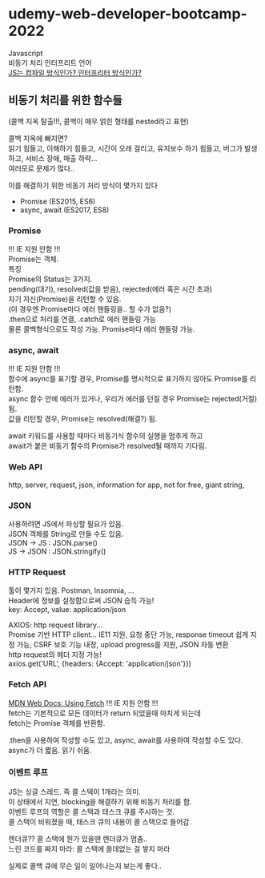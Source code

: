 # udemy-web-developer-bootcamp-2022

Javascript<br/>
비동기 처리 인터프리트 언어<br/>
[JS는 컴파일 방식인가? 인터프리터 방식인가?](https://curryyou.tistory.com/237)<br/>

## 비동기 처리를 위한 함수들

(콜백 지옥 탈출!!!, 콜백이 매우 얽힌 형태를 nested라고 표현)<br/>

콜백 지옥에 빠지면?<br/>
읽기 힘들고, 이해하기 힘들고, 시간이 오래 걸리고, 유지보수 하기 힘들고, 버그가 발생하고, 서비스 장애, 매출 하락...<br/>
여러모로 문제가 많다..<br/>

이를 해결하기 위한 비동기 처리 방식이 몇가지 있다<br/>

- Promise (ES2015, ES6)<br/>
- async, await (ES2017, ES8)<br/>

### Promise

!!! IE 지원 안함 !!!<br/>
Promise는 객체.<br/>
특징<br/>
Promise의 Status는 3가지. <br/>
pending(대기), resolved(값을 받음), rejected(에러 혹은 시간 초과)<br/>
자기 자신(Promise)을 리턴할 수 있음.<br/>
(이 경우엔 Promise마다 에러 핸들링을.. 할 수가 없음?)<br/>
.then으로 처리를 연결, .catch로 에러 핸들링 가능<br/>
물론 콜백형식으로도 작성 가능. Promise마다 에러 핸들링 가능.<br/>

### async, await

!!! IE 지원 안함 !!!<br/>
함수에 async를 표기할 경우, Promise를 명시적으로 표기하지 않아도 Promise를 리턴함.<br/>
async 함수 안에 에러가 있거나, 우리가 에러를 던질 경우 Promise는 rejected(거절)됨. <br/>
값을 리턴할 경우, Promise는 resolved(해결?) 됨.<br/>

await 키워드를 사용할 때마다 비동기식 함수의 실행을 멈추게 하고<br/>
await가 붙은 비동기 함수의 Promise가 resolved될 때까지 기다림.<br/>

### Web API

http, server, request, json, information for app, not for free, giant string,

### JSON

사용하려면 JS에서 파싱할 필요가 있음.<br/>
JSON 객체를 String로 만들 수도 있음.<br/>
JSON -> JS : JSON.parse()<br/>
JS -> JSON : JSON.stringify()<br/>

### HTTP Request

툴이 몇가지 있음. Postman, Insomnia, ...<br/>
Header에 정보를 설정함으로써 JSON 습득 가능!<br/>
key: Accept, value: application/json<br/>

AXIOS: http request library...<br/>
Promise 기반 HTTP client...
IE11 지원, 요청 중단 가능, response timeout 쉽게 지정 가능, CSRF 보호 기능 내장, upload progress를 지원, JSON 자동 변환<br/>
http request의 헤더 지정 가능! <br/>
axios.get('URL', {headers: {Accept: 'application/json'}})<br/>

### Fetch API

[MDN Web Docs: Using Fetch](https://developer.mozilla.org/ko/docs/Web/API/Fetch_API/Using_Fetch)
!!! IE 지원 안함 !!!<br/>
fetch는 기본적으로 모든 데이터가 return 되었을때 마치게 되는데<br>
fetch는 Promise 객체를 반환함.<br/>

.then을 사용하여 작성할 수도 있고, async, await를 사용하여 작성할 수도 있다.<br/>
async가 더 짧음. 읽기 쉬움.

### 이벤트 루프

JS는 싱글 스레드. 즉 콜 스택이 1개라는 의미.<br/>
이 상태에서 지연, blocking을 해결하기 위해 비동기 처리를 함.<br/>
이벤트 루프의 역할은 콜 스택과 태스크 큐를 주시하는 것.<br/>
콜 스택이 비워졌을 때, 태스크 큐의 내용이 콜 스택으로 들어감.<br/>

렌더큐?? 콜 스택에 뭔가 있을땐 렌더큐가 멈춤..<br/>
느린 코드를 짜지 마라: 콜 스택에 쓸데없는 걸 쌓지 마라<br/>

실제로 콜백 큐에 무슨 일이 일어나는지 보는게 좋다..<br/>
